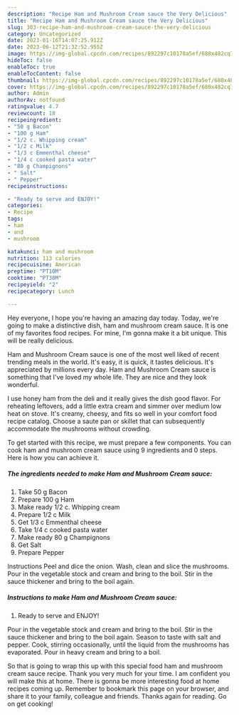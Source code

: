 ```yaml
---
description: "Recipe Ham and Mushroom Cream sauce the Very Delicious"
title: "Recipe Ham and Mushroom Cream sauce the Very Delicious"
slug: 303-recipe-ham-and-mushroom-cream-sauce-the-very-delicious
category: Uncategorized
date: 2023-01-16T14:07:25.912Z
date: 2023-06-12T21:32:52.955Z
image: https://img-global.cpcdn.com/recipes/892297c10178a5ef/680x482cq70/ham-and-mushroom-cream-sauce-recipe-main-photo.jpg
hideToc: false
enableToc: true
enableTocContent: false
thumbnail: https://img-global.cpcdn.com/recipes/892297c10178a5ef/680x482cq70/ham-and-mushroom-cream-sauce-recipe-main-photo.jpg
cover: https://img-global.cpcdn.com/recipes/892297c10178a5ef/680x482cq70/ham-and-mushroom-cream-sauce-recipe-main-photo.jpg
author: Admin
authorAv: notfound
ratingvalue: 4.7
reviewcount: 18
recipeingredient:
- "50 g Bacon"
- "100 g Ham"
- "1/2 c. Whipping cream"
- "1/2 c Milk"
- "1/3 c Emmenthal cheese"
- "1/4 c cooked pasta water"
- "80 g Champignons"
- " Salt"
- " Pepper"
recipeinstructions:

- "Ready to serve and ENJOY!"
categories:
- Recipe
tags:
- ham
- and
- mushroom

katakunci: ham and mushroom 
nutrition: 113 calories
recipecuisine: American
preptime: "PT10M"
cooktime: "PT30M"
recipeyield: "2"
recipecategory: Lunch

---
```



Hey everyone, I hope you're having an amazing day today. Today, we're going to make a distinctive dish, ham and mushroom cream sauce. It is one of my favorites food recipes. For mine, I'm gonna make it a bit unique. This will be really delicious.

Ham and Mushroom Cream sauce is one of the most well liked of recent trending meals in the world. It's easy, it is quick, it tastes delicious. It's appreciated by millions every day. Ham and Mushroom Cream sauce is something that I've loved my whole life. They are nice and they look wonderful.

I use honey ham from the deli and it really gives the dish good flavor. For reheating leftovers, add a little extra cream and simmer over medium low heat on stove. It&#39;s creamy, cheesy, and fits so well in your comfort food recipe catalog. Choose a saute pan or skillet that can subsequently accommodate the mushrooms without crowding.


To get started with this recipe, we must prepare a few components. You can cook ham and mushroom cream sauce using 9 ingredients and 0 steps. Here is how you can achieve it.

<!--inarticleads1-->

##### The ingredients needed to make Ham and Mushroom Cream sauce:

1. Take 50 g Bacon
1. Prepare 100 g Ham
1. Make ready 1/2 c. Whipping cream
1. Prepare 1/2 c Milk
1. Get 1/3 c Emmenthal cheese
1. Take 1/4 c cooked pasta water
1. Make ready 80 g Champignons
1. Get  Salt
1. Prepare  Pepper


Instructions Peel and dice the onion. Wash, clean and slice the mushrooms. Pour in the vegetable stock and cream and bring to the boil. Stir in the sauce thickener and bring to the boil again. 

<!--inarticleads2-->

##### Instructions to make Ham and Mushroom Cream sauce:


1. Ready to serve and ENJOY!

Pour in the vegetable stock and cream and bring to the boil. Stir in the sauce thickener and bring to the boil again. Season to taste with salt and pepper. Cook, stirring occasionally, until the liquid from the mushrooms has evaporated. Pour in heavy cream and bring to a boil. 

So that is going to wrap this up with this special food ham and mushroom cream sauce recipe. Thank you very much for your time. I am confident you will make this at home. There is gonna be more interesting food at home recipes coming up. Remember to bookmark this page on your browser, and share it to your family, colleague and friends. Thanks again for reading. Go on get cooking!
